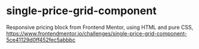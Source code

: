 # single-price-grid-component
Responsive pricing block from Frontend Mentor, using HTML and pure CSS,  https://www.frontendmentor.io/challenges/single-price-grid-component-5ce41129d0ff452fec5abbbc
